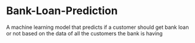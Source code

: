 # Bank-Loan-Prediction
A machine learning model that predicts if a customer should get bank loan or not based on the data of all the customers the bank is having

